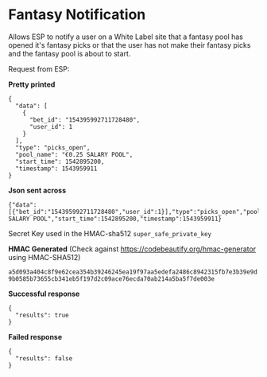 # Fantasy Notification

Allows ESP to notify a user on a White Label site that a fantasy pool has opened it's fantasy picks or that the user has not make their fantasy picks and the fantasy pool is about to start.

Request from ESP:

__Pretty printed__

```
{
  "data": [
    {
      "bet_id": "154395992711728480",
      "user_id": 1
    }
  ],
  "type": "picks_open",
  "pool_name": "€0.25 SALARY POOL",
  "start_time": 1542895200,
  "timestamp": 1543959911
}
```

__Json sent across__

```
{"data":[{"bet_id":"154395992711728480","user_id":1}],"type":"picks_open","pool_name":"€0.25 SALARY POOL","start_time":1542895200,"timestamp":1543959911}
```

Secret Key used in the HMAC-sha512 `super_safe_private_key`

__HMAC Generated__  (Check against https://codebeautify.org/hmac-generator using HMAC-SHA512)

`a5d093a404c8f9e62cea354b39246245ea19f97aa5edefa2486c8942315fb7e3b39e9d9b0585b73655cb341eb5f197d2c09ace76ecda70ab214a5ba5f7de003e`

__Successful response__


```
{
  "results": true
}
```


__Failed response__

```
{
  "results": false
}
```